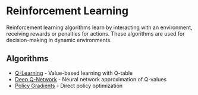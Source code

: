 # Reinforcement Learning

Reinforcement learning algorithms learn by interacting with an environment, receiving rewards or penalties for actions. These algorithms are used for decision-making in dynamic environments.

## Algorithms

- [Q-Learning](q_learning.py) - Value-based learning with Q-table
- [Deep Q-Network](deep_q_network.py) - Neural network approximation of Q-values
- [Policy Gradients](policy_gradients.py) - Direct policy optimization
